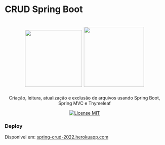 # CRUD Spring Boot

<h1 align="center">
  <img src="https://www.thymeleaf.org/doc/images/thymeleaf.png" width="180">
  <img src="https://devkico.itexto.com.br/wp-content/uploads/2014/08/spring-boot-project-logo.png" width="190">
</h1>

<p align="center">Criação, leitura, atualização e exclusão de arquivos usando Spring Boot, Spring MVC e Thymeleaf </p>

<p align="center">
  <a href="https://opensource.org/licenses/MIT">
    <img src="https://img.shields.io/badge/License-MIT-green.svg" alt="License MIT">
  </a>
</p>


### Deploy

Disponivel em:  [spring-crud-2022.herokuapp.com](https://spring-crud-2022.herokuapp.com)


























